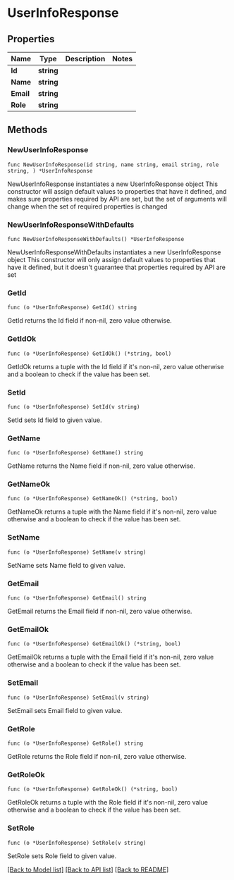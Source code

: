 # UserInfoResponse

## Properties

Name | Type | Description | Notes
------------ | ------------- | ------------- | -------------
**Id** | **string** |  | 
**Name** | **string** |  | 
**Email** | **string** |  | 
**Role** | **string** |  | 

## Methods

### NewUserInfoResponse

`func NewUserInfoResponse(id string, name string, email string, role string, ) *UserInfoResponse`

NewUserInfoResponse instantiates a new UserInfoResponse object
This constructor will assign default values to properties that have it defined,
and makes sure properties required by API are set, but the set of arguments
will change when the set of required properties is changed

### NewUserInfoResponseWithDefaults

`func NewUserInfoResponseWithDefaults() *UserInfoResponse`

NewUserInfoResponseWithDefaults instantiates a new UserInfoResponse object
This constructor will only assign default values to properties that have it defined,
but it doesn't guarantee that properties required by API are set

### GetId

`func (o *UserInfoResponse) GetId() string`

GetId returns the Id field if non-nil, zero value otherwise.

### GetIdOk

`func (o *UserInfoResponse) GetIdOk() (*string, bool)`

GetIdOk returns a tuple with the Id field if it's non-nil, zero value otherwise
and a boolean to check if the value has been set.

### SetId

`func (o *UserInfoResponse) SetId(v string)`

SetId sets Id field to given value.


### GetName

`func (o *UserInfoResponse) GetName() string`

GetName returns the Name field if non-nil, zero value otherwise.

### GetNameOk

`func (o *UserInfoResponse) GetNameOk() (*string, bool)`

GetNameOk returns a tuple with the Name field if it's non-nil, zero value otherwise
and a boolean to check if the value has been set.

### SetName

`func (o *UserInfoResponse) SetName(v string)`

SetName sets Name field to given value.


### GetEmail

`func (o *UserInfoResponse) GetEmail() string`

GetEmail returns the Email field if non-nil, zero value otherwise.

### GetEmailOk

`func (o *UserInfoResponse) GetEmailOk() (*string, bool)`

GetEmailOk returns a tuple with the Email field if it's non-nil, zero value otherwise
and a boolean to check if the value has been set.

### SetEmail

`func (o *UserInfoResponse) SetEmail(v string)`

SetEmail sets Email field to given value.


### GetRole

`func (o *UserInfoResponse) GetRole() string`

GetRole returns the Role field if non-nil, zero value otherwise.

### GetRoleOk

`func (o *UserInfoResponse) GetRoleOk() (*string, bool)`

GetRoleOk returns a tuple with the Role field if it's non-nil, zero value otherwise
and a boolean to check if the value has been set.

### SetRole

`func (o *UserInfoResponse) SetRole(v string)`

SetRole sets Role field to given value.



[[Back to Model list]](../README.md#documentation-for-models) [[Back to API list]](../README.md#documentation-for-api-endpoints) [[Back to README]](../README.md)


